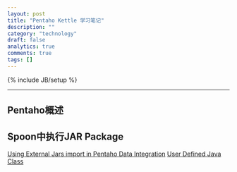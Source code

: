 ```yaml
---
layout: post
title: "Pentaho Kettle 学习笔记"
description: ""
category: "technology"
draft: false
analytics: true
comments: true
tags: []
---
```

{% include JB/setup %}

<!-- TODO -->

---

## Pentaho概述



## Spoon中执行JAR Package

[Using External Jars import in Pentaho Data Integration](https://anotherreeshu.wordpress.com/2015/02/07/using-external-jars-import-in-pentaho-data-integration/)
[User Defined Java Class](http://wiki.pentaho.com/display/EAI/User+Defined+Java+Class)
